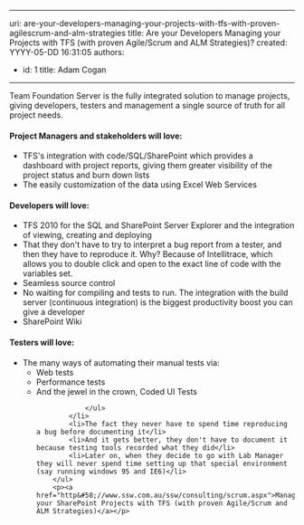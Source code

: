 

---
uri: are-your-developers-managing-your-projects-with-tfs-with-proven-agilescrum-and-alm-strategies
title: Are your Developers Managing your Projects with TFS (with proven Agile/Scrum and ALM Strategies)?
created: YYYY-05-DD 16:31:05
authors:
  - id: 1
    title: Adam Cogan
---




<span class='intro'> <p>Team Foundation Server is the fully integrated solution to manage projects, giving developers, testers and management a single source of truth for all project needs.</p> </span>

<h4>Project Managers and stakeholders will love&#58;</h4>
        <ul class="good">
            <li>TFS's integration with code/SQL/SharePoint which provides a dashboard with project reports, giving them greater visibility of the project status and burn down lists</li>
            <li>The easily customization of the data using Excel Web Services</li>
        </ul>
        <h4>Developers will love&#58;</h4>
        <ul class="good">
            <li>TFS 2010 for the SQL and SharePoint Server Explorer and the integration of viewing, creating and deploying </li>
            <li>That they don't have to try to interpret a bug report from a tester,  and then they have to reproduce it. Why? Because of Intellitrace, which allows you to double click and open to the exact line of code with the variables set.</li>
            <li>Seamless source control</li>
            <li>No waiting for compiling and tests to run. The integration with the build server (continuous integration) is the biggest productivity boost you can give a developer</li>
            <li>SharePoint Wiki</li>
        </ul>
        <h4>Testers will love&#58;</h4>
        <ul class="good">
            <li>The many ways of automating their manual tests via&#58;
                <ul>
                    <li>Web tests</li>
                    <li>Performance tests </li>
                    <li>And the jewel in the crown, Coded UI Tests</li>
                            
                </ul>
            </li>
            <li>The fact they never have to spend time reproducing a bug before documenting it</li>
            <li>And it gets better, they don't have to document it because testing tools recorded what they did</li>
            <li>Later on, when they decide to go with Lab Manager they will never spend time setting up that special environment (say running windows 95 and IE6)</li>
        </ul>
        <p><a href="http&#58;//www.ssw.com.au/ssw/consulting/scrum.aspx">Managing your SharePoint Projects with TFS (with proven Agile/Scrum and ALM Strategies)</a></p>



